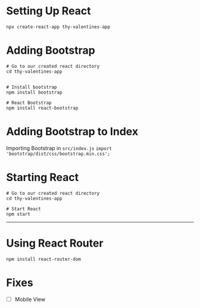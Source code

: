 # Setting Up React

`npx create-react-app thy-valentines-app`

# Adding Bootstrap 

```
# Go to our created react directory 
cd thy-valentines-app


# Install bootstrap
npm install bootstrap

# React Bootstrap
npm install react-bootstrap
```

# Adding Bootstrap to Index 

Importing Bootstrap in `src/index.js`
`import 'bootstrap/dist/css/bootstrap.min.css';` 

# Starting React 

```
# Go to our created react directory 
cd thy-valentines-app

# Start React
npm start
```

---

# Using React Router

```
npm install react-router-dom
```

# Fixes
- [ ] Mobile View